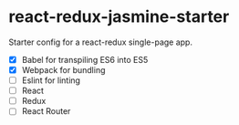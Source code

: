 # react-redux-jasmine-starter

Starter config for a react-redux single-page app.

- [x] Babel for transpiling ES6 into ES5
- [x] Webpack for bundling
- [ ] Eslint for linting
- [ ] React
- [ ] Redux
- [ ] React Router
